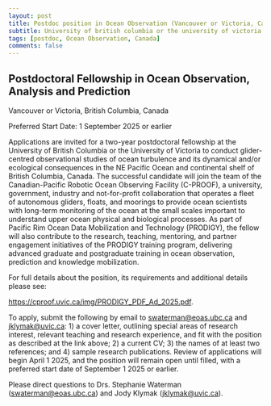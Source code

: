 ```yaml
---
layout: post
title: Postdoc position in Ocean Observation (Vancouver or Victoria, Canada)
subtitle: University of british columbia or the university of victoria
tags: [postdoc, Ocean Observation, Canada]
comments: false
---
```

## Postdoctoral Fellowship in Ocean Observation, Analysis and Prediction

Vancouver or Victoria, British Columbia, Canada

Preferred Start Date: 1 September 2025 or earlier

 

Applications are invited for a two-year postdoctoral fellowship at the University of British Columbia or the University of Victoria to conduct glider-centred observational studies of ocean turbulence and its dynamical and/or ecological consequences in the NE Pacific Ocean and continental shelf of British Columbia, Canada. The successful candidate will join the team of the Canadian-Pacific Robotic Ocean Observing Facility (C-PROOF), a university, government, industry and not-for-profit collaboration that operates a fleet of autonomous gliders, floats, and moorings to provide ocean scientists with long-term monitoring of the ocean at the small scales important to understand upper ocean physical and biological processes. As part of Pacific Rim Ocean Data Mobilization and Technology (PRODIGY), the fellow will also contribute to the research, teaching, mentoring, and partner engagement initiatives of the PRODIGY training program, delivering advanced graduate and postgraduate training in ocean observation, prediction and knowledge mobilization.

 

For full details about the position, its requirements and additional details please see:

https://cproof.uvic.ca/img/PRODIGY_PDF_Ad_2025.pdf.

 

To apply, submit the following by email to swaterman@eoas.ubc.ca and jklymak@uvic.ca: 1) a cover letter, outlining special areas of research interest, relevant teaching and research experience, and fit with the position as described at the link above; 2) a current CV; 3) the names of at least two references; and 4) sample research publications. Review of applications will begin April 1 2025, and the position will remain open until filled, with a preferred start date of September 1 2025 or earlier. 

 

Please direct questions to Drs. Stephanie Waterman (swaterman@eoas.ubc.ca) and Jody Klymak (jklymak@uvic.ca).

